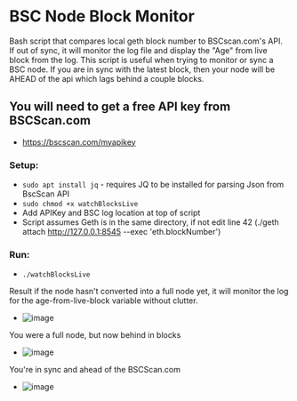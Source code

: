 # BSC Node Block Monitor
Bash script that compares local geth block number to BSCscan.com's API. If out of sync, it will monitor the log file and display the "Age" from live block from the log. This script is useful when trying to monitor or sync a BSC node. If you are in sync with the latest block, then your node will be AHEAD of the api which lags behind a couple blocks.

## You will need to get a free API key from BSCScan.com
- https://bscscan.com/myapikey

### Setup:
- ```sudo apt install jq``` - requires JQ to be installed for parsing Json from BscScan API
- ```sudo chmod +x watchBlocksLive```
- Add APIKey and BSC log location at top of script
- Script assumes Geth is in the same directory, if not edit line 42 (./geth attach http://127.0.0.1:8545 --exec 'eth.blockNumber')

### Run:
- ```./watchBlocksLive```

Result if the node hasn't converted into a full node yet, it will monitor the log for the age-from-live-block variable without clutter.
- ![image](https://user-images.githubusercontent.com/28745523/117009256-8974ea00-acb9-11eb-8aa9-5bab9edbbf40.png)

You were a full node, but now behind in blocks
- ![image](https://user-images.githubusercontent.com/28745523/117009362-a7dae580-acb9-11eb-9c51-25fb5ad8a25a.png)

You're in sync and ahead of the BSCScan.com
- ![image](https://user-images.githubusercontent.com/28745523/117009521-da84de00-acb9-11eb-90a7-8e5e4a1abe48.png)
